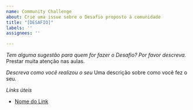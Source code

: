 ```yaml
---
name: Community Challenge
about: Crie uma issue sobre o Desafio proposto à comunidade
title: "[DESAFIO]"
labels: ''
assignees: ''

---
```


*Tem alguma sugestão para quem for fazer o Desafio? Por favor descreva.*
Prestar muita atenção nas aulas.

*Descreva como você realizou o seu*
Uma descrição sobre como você fez o seu.

*Links úteis*
- [Nome do Link](URL)
